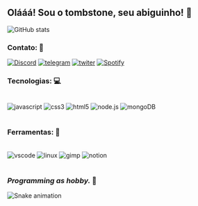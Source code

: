 ## **Olááá! Sou  o tombstone, seu abiguinho!** 🖤 

![GitHub stats](https://github-readme-stats.vercel.app/api?username=tombsDevil&show_icons=true&theme=radical)

### **Contato:** 💼

[![Discord](https://img.icons8.com/color/48/000000/discord-logo.png)](https://discord.gg/82ZUuSdF2q)
[![telegram](https://img.icons8.com/color/48/000000/telegram-app--v5.png)](https://t.me/tombsDevil)
[![twiter](https://img.icons8.com/office/48/000000/twitter.png)](https://twitter.com/tombs_Devil?s=09)
[![Spotify](https://img.icons8.com/color-glass/48/000000/spotify.png)](https://open.spotify.com/user/wycj0ljgmzgs90vdczbhndtea?si=SW5z7-3hSVSozO3XpmkCtA&utm_source=copy-link&dl_branch=1)

### **Tecnologias:** 💻

<div style="display: inline_block"><br/>
<img align="center" alt="javascript" src="https://img.icons8.com/dusk/48/000000/javascript.png" />
<img align="center" alt="css3" src="https://img.icons8.com/dusk/48/000000/css3.png" />
<img align="center" alt="html5" src="https://img.icons8.com/external-justicon-lineal-color-justicon/48/000000/external-html-file-file-type-justicon-lineal-color-justicon.png" />
<img align="center" alt="node.js" src="https://img.icons8.com/color/48/000000/nodejs.png" />
<img align="center" alt="mongoDB" src="https://img.icons8.com/color/48/000000/mongodb.png" />
<div><br/>

### **Ferramentas:** 🚀

<div style="display: inline_block"><br/>
<img align="center" alt="vscode" src="https://img.icons8.com/nolan/48/visual-studio-code-2019.png" />
 <img align="center" alt="linux" src="https://img.icons8.com/dusk/48/000000/linux.png"/>
 <img align="center" alt="gimp" src="https://img.icons8.com/dusk/48/000000/gimp.png" />
 <img align="center" alt="notion" src="https://img.icons8.com/dusk/48/000000/notion.png" />
 <div><br/>

### *Programming as hobby.* 🎩

 ![Snake animation](https://github.com/tombsDevil/tombsDevil/blob/output/github-contribution-grid-snake.svg)



